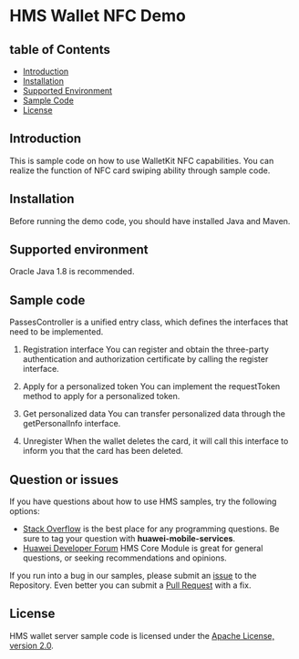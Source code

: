 # HMS Wallet NFC Demo

## table of Contents

* [Introduction](#introduction)
* [Installation](#installation)
* [Supported Environment](#supported-environment)
* [Sample Code](#sample-code)
* [License](#license)

## Introduction
This is sample code on how to use WalletKit NFC capabilities. You can realize the function of NFC card swiping ability through sample code.

## Installation
Before running the demo code, you should have installed Java and Maven.

## Supported environment
Oracle Java 1.8 is recommended.

## Sample code
PassesController is a unified entry class, which defines the interfaces that need to be implemented.

1. Registration interface
You can register and obtain the three-party authentication and authorization certificate by calling the register interface.
	
2. Apply for a personalized token
You can implement the requestToken method to apply for a personalized token.
	
3. Get personalized data
You can transfer personalized data through the getPersonalInfo interface.
	
4. Unregister
When the wallet deletes the card, it will call this interface to inform you that the card has been deleted.

## Question or issues
If you have questions about how to use HMS samples, try the following options:
- [Stack Overflow](https://stackoverflow.com/questions/tagged/huawei-mobile-services) is the best place for any programming questions. Be sure to tag your question with 
**huawei-mobile-services**.
- [Huawei Developer Forum](https://forums.developer.huawei.com/forumPortal/en/home?fid=0101187876626530001) HMS Core Module is great for general questions, or seeking recommendations and opinions.

If you run into a bug in our samples, please submit an [issue](https://github.com/HMS-Core/hms-wallet-nfc/issues) to the Repository. Even better you can submit a [Pull Request](https://github.com/HMS-Core/hms-wallet-nfc/pulls) with a fix.

## License
HMS wallet server sample code is licensed under the [Apache License, version 2.0](http://www.apache.org/licenses/LICENSE-2.0).
